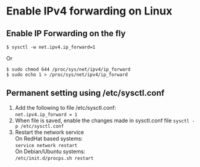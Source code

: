 # Enable IPv4 forwarding on Linux

## Enable IP Forwarding on the fly

`$ sysctl -w net.ipv4.ip_forward=1`

Or

```
$ sudo chmod 644 /proc/sys/net/ipv4/ip_forward
$ sudo echo 1 > /proc/sys/net/ipv4/ip_forward
```

## Permanent setting using /etc/sysctl.conf

 1. Add the following to file /etc/sysctl.conf:  
    `net.ipv4.ip_forward = 1`
 2. When file is saved, enable the changes made in sysctl.conf file
    `sysctl -p /etc/sysctl.conf`
 3. Restart the network service  
  On RedHat based systems:  
    `service network restart`  
  On Debian/Ubuntu systems:  
    `/etc/init.d/procps.sh restart`
